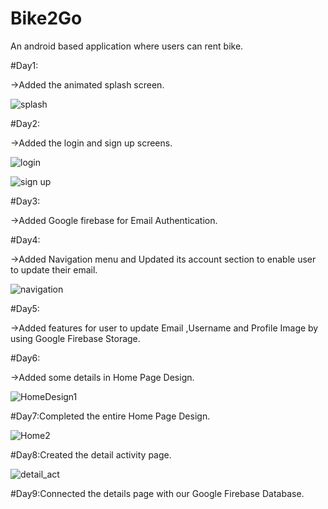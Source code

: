 # Bike2Go
An android based application where users can rent bike.

#Day1:

->Added the animated splash screen.

![splash](https://user-images.githubusercontent.com/92950796/236668086-7c2ecb27-9dea-42f4-bdd0-09d2bfa2388d.jpg)

#Day2:

->Added the login and sign up screens.

![login](https://user-images.githubusercontent.com/92950796/236668107-f35bcdc9-3f8e-4b58-9d32-26a01987583f.jpg)


![sign up](https://user-images.githubusercontent.com/92950796/236668117-8825c140-972d-437b-9c8c-334067677f4b.jpg)

#Day3:

->Added Google firebase for Email Authentication.

#Day4:

->Added Navigation menu and Updated its account section to enable user to update their email.

![navigation](https://user-images.githubusercontent.com/92950796/236835128-8e701670-815f-4cef-9df0-108868e12438.jpg)

#Day5:

->Added features for user to update Email ,Username and Profile Image by using Google Firebase Storage. 

#Day6:

->Added some details in Home Page Design.

![HomeDesign1](https://github.com/imvish21/Bike2Go/assets/92950796/d834943e-14e7-4d4a-92c1-338ea70179f1)

#Day7:Completed the entire Home Page Design.

![Home2](https://github.com/imvish21/Bike2Go/assets/92950796/60f110b8-26d2-4363-8970-c4e78164bb86)

#Day8:Created the detail activity page.

![detail_act](https://github.com/imvish21/Bike2Go/assets/92950796/9f236fb6-901e-4ba0-9638-a7856f958731)

#Day9:Connected the details page with our Google Firebase Database.




